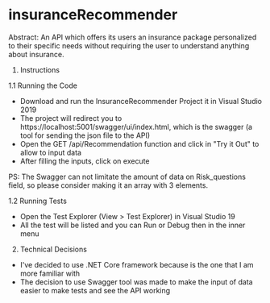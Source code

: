 # insuranceRecommender

Abstract: An API which offers its users an insurance package personalized to their specific needs without requiring the user to understand anything about insurance.

1. Instructions

  1.1 Running the Code
  - Download and run the InsuranceRecommender Project it in Visual Studio 2019
  - The project will redirect you to https://localhost:5001/swagger/ui/index.html, which is the swagger (a tool for sending the json file to the API)
  - Open the GET /api/Recommendation function and click in "Try it Out" to allow to input data
  - After filling the inputs, click on execute

  PS: The Swagger can not limitate the amount of data on Risk_questions field, so please consider making it an array with 3 elements.
  
  1.2 Running Tests
  - Open the Test Explorer (View > Test Explorer) in Visual Studio 19
  - All the test will be listed and you can Run or Debug then in the inner menu
  
  
2. Technical Decisions
  - I've decided to use .NET Core framework because is the one that I am more familiar with
  - The decision to use Swagger tool was made to make the input of data easier to make tests and see the API working
  
 

